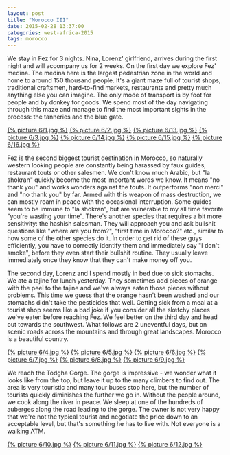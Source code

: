 ```yaml
---
layout: post
title: "Morocco III"
date: 2015-02-28 13:37:00
categories: west-africa-2015
tags: morocco
---
```

We stay in Fez for 3 nights.
Nina, Lorenz' girlfriend, arrives during the first night and will accompany us for 2 weeks.
On the first day we explore Fez' medina.
The medina here is the largest pedestrian zone in the world and home to around 150 thousand people.
It's a giant maze full of tourist shops, traditional craftsmen, hard-to-find markets, restaurants and pretty much anything else you can imagine.
The only mode of transport is by foot for people and by donkey for goods.
We spend most of the day navigating through this maze and manage to find the most important sights in the process: the tanneries and the blue gate.

[1]: https://saschaeglau.com/upload/travel/6/1.jpg "Tanneries in Fez"
[2]: https://saschaeglau.com/upload/travel/6/2.jpg "Tanneries in Fez"
[13]: https://saschaeglau.com/upload/travel/6/13.jpg "Tanneries in Fez"
[3]: https://saschaeglau.com/upload/travel/6/3.jpg "The blue gate in Fez"
[14]: https://saschaeglau.com/upload/travel/6/14.jpg "Fez"
[15]: https://saschaeglau.com/upload/travel/6/15.jpg "Fez"
[16]: https://saschaeglau.com/upload/travel/6/16.jpg "Fez"
[{% picture 6/1.jpg %}][1]
[{% picture 6/2.jpg %}][2]
[{% picture 6/13.jpg %}][13]
[{% picture 6/3.jpg %}][3]
[{% picture 6/14.jpg %}][14]
[{% picture 6/15.jpg %}][15]
[{% picture 6/16.jpg %}][16]

Fez is the second biggest tourist destination in Morocco, so naturally western looking people are constantly being harassed by faux guides, restaurant touts or other salesmen.
We don't know much Arabic, but "la shokran" quickly become the most important words we know.
It means "no thank you" and works wonders against the touts.
It outperforms "non merci" and "no thank you" by far.
Armed with this weapon of mass destruction, we can mostly roam in peace with the occasional interruption.
Some guides seem to be immune to "la shokran", but are vulnerable to my all time favorite "you're wasting your time".
There's another species that requires a bit more sensitivity: the hashish salesman.
They will approach you and ask bullshit questions like "where are you from?", "first time in Morocco?" etc., similar to how some of the other species do it.
In order to get rid of these guys efficiently, you have to correctly identify them and immediately say "I don't smoke", before they even start their bullshit routine.
They usually leave immediately once they know that they can't make money off you.

The second day, Lorenz and I spend mostly in bed due to sick stomachs.
We ate a tajine for lunch yesterday.
They sometimes add pieces of orange with the peel to the tajine and we've always eaten those pieces without problems.
This time we guess that the orange hasn't been washed and our stomachs didn't take the pesticides that well.
Getting sick from a meal at a tourist shop seems like a bad joke if you consider all the sketchy places we've eaten before reaching Fez.
We feel better on the third day and head out towards the southwest.
What follows are 2 uneventful days, but on scenic roads across the mountains and through great landscapes.
Morocco is a beautiful country.

[4]: https://saschaeglau.com/upload/travel/6/4.jpg "Cedar forest"
[5]: https://saschaeglau.com/upload/travel/6/5.jpg "Way to the Todgha Gorge"
[6]: https://saschaeglau.com/upload/travel/6/6.jpg "Way to the Todgha Gorge"
[7]: https://saschaeglau.com/upload/travel/6/7.jpg "Way to the Todgha Gorge"
[8]: https://saschaeglau.com/upload/travel/6/8.jpg "Way to the Todgha Gorge"
[9]: https://saschaeglau.com/upload/travel/6/9.jpg "Way to the Todgha Gorge"
[{% picture 6/4.jpg %}][4]
[{% picture 6/5.jpg %}][5]
[{% picture 6/6.jpg %}][6]
[{% picture 6/7.jpg %}][7]
[{% picture 6/8.jpg %}][8]
[{% picture 6/9.jpg %}][9]

We reach the Todgha Gorge.
The gorge is impressive - we wonder what it looks like from the top, but leave it up to the many climbers to find out.
The area is very touristic and many tour buses stop here, but the number of tourists quickly diminishes the further we go in.
Without the people around, we cook along the river in peace.
We sleep at one of the hundreds of auberges along the road leading to the gorge.
The owner is not very happy that we're not the typical tourist and negotiate the price down to an acceptable level, but that's something he has to live with.
Not everyone is a walking ATM.

[10]: https://saschaeglau.com/upload/travel/6/10.jpg "Todgha Gorge"
[11]: https://saschaeglau.com/upload/travel/6/11.jpg "Todgha Gorge"
[12]: https://saschaeglau.com/upload/travel/6/12.jpg "Todgha Gorge"
[{% picture 6/10.jpg %}][10]
[{% picture 6/11.jpg %}][11]
[{% picture 6/12.jpg %}][12]
